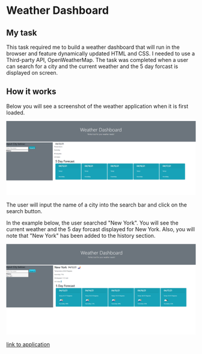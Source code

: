 # Weather Dashboard

## My task
This task required me to build a weather dashboard that will run in the browser and feature dynamically updated HTML and CSS. I needed to use a Third-party API, OpenWeatherMap. The task was completed when a user can search for a city and the current weather and the 5 day forcast is displayed on screen. 

## How it works
Below you will see a screenshot of the weather application when it is first loaded.

<img src=".\assets\imgs\01.PNG">

The user will input the name of a city into the search bar and click on the search button.

In the example below, the user searched "New York". You will see the current weather and the 5 day forcast displayed for New York. Also, you will note that "New York" has been added to the history section.

<img src=".\assets\imgs\02.PNG">

<a href="https://cjose26.github.io/Weather-app/">link to application</a>
